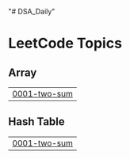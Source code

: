 "# DSA_Daily" 

<!---LeetCode Topics Start-->
# LeetCode Topics
## Array
|  |
| ------- |
| [0001-two-sum](https://github.com/Aswinpt2004/DSA_Daily/tree/master/0001-two-sum) |
## Hash Table
|  |
| ------- |
| [0001-two-sum](https://github.com/Aswinpt2004/DSA_Daily/tree/master/0001-two-sum) |
<!---LeetCode Topics End-->